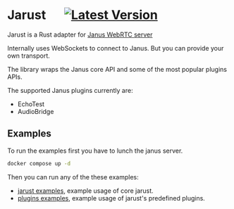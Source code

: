 # Jarust &emsp; [![Latest Version]][crates.io]

[Latest Version]: https://img.shields.io/crates/v/jarust.svg
[crates.io]: https://crates.io/crates/jarust

Jarust is a Rust adapter for [Janus WebRTC server](https://github.com/meetecho/janus-gateway)

Internally uses WebSockets to connect to Janus. But you can provide your own transport.

The library wraps the Janus core API and some of the most popular plugins APIs.

The supported Janus plugins currently are:

- EchoTest
- AudioBridge

## Examples

To run the examples first you have to lunch the janus server.

```sh
docker compose up -d
```

Then you can run any of the these examples:

- [jarust examples](./jarust/examples/), example usage of core jarust.
- [plugins examples](./jarust_plugins/examples/), example usage of jarust's predefined plugins.
